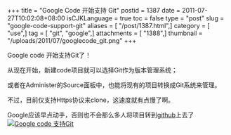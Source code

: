 +++
title = "Google Code 开始支持 Git"
postid = 1387
date = 2011-07-27T10:02:08+08:00
isCJKLanguage = true
toc = false
type = "post"
slug = "google-code-support-git"
aliases = [ "/post/1387.html",]
category = [ "use",]
tag = [ "git", "google",]
attachments = [ "1388",]
thumbnail = "/uploads/2011/07/googlecode_git.png"
+++


Google code 开始支持Git了！

从现在开始，新建code项目就可以选择Git作为版本管理系统；

或者在Administer的Source面板中，也能将现有的项目转换成Git系统来管理。

不过，目前仅支持Https协议来clone，这速度就有点慢了啊。

Google应该早点动手，否则也不会那么多人将项目转到[github](https://github.com/zrong/)上去了<!--more-->  
[![Google code 支持Git](/uploads/2011/07/googlecode_git.png "googlecode_git")](/uploads/2011/07/googlecode_git.png)

